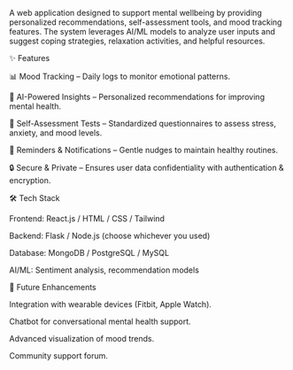 A web application designed to support mental wellbeing by providing personalized recommendations, self-assessment tools, and mood tracking features. The system leverages AI/ML models to analyze user inputs and suggest coping strategies, relaxation activities, and helpful resources.

✨ Features

📊 Mood Tracking – Daily logs to monitor emotional patterns.

🧠 AI-Powered Insights – Personalized recommendations for improving mental health.

📝 Self-Assessment Tests – Standardized questionnaires to assess stress, anxiety, and mood levels.

🔔 Reminders & Notifications – Gentle nudges to maintain healthy routines.

🔒 Secure & Private – Ensures user data confidentiality with authentication & encryption.

🛠️ Tech Stack

Frontend: React.js / HTML / CSS / Tailwind

Backend: Flask / Node.js (choose whichever you used)

Database: MongoDB / PostgreSQL / MySQL

AI/ML: Sentiment analysis, recommendation models

🚀 Future Enhancements

Integration with wearable devices (Fitbit, Apple Watch).

Chatbot for conversational mental health support.

Advanced visualization of mood trends.

Community support forum.
